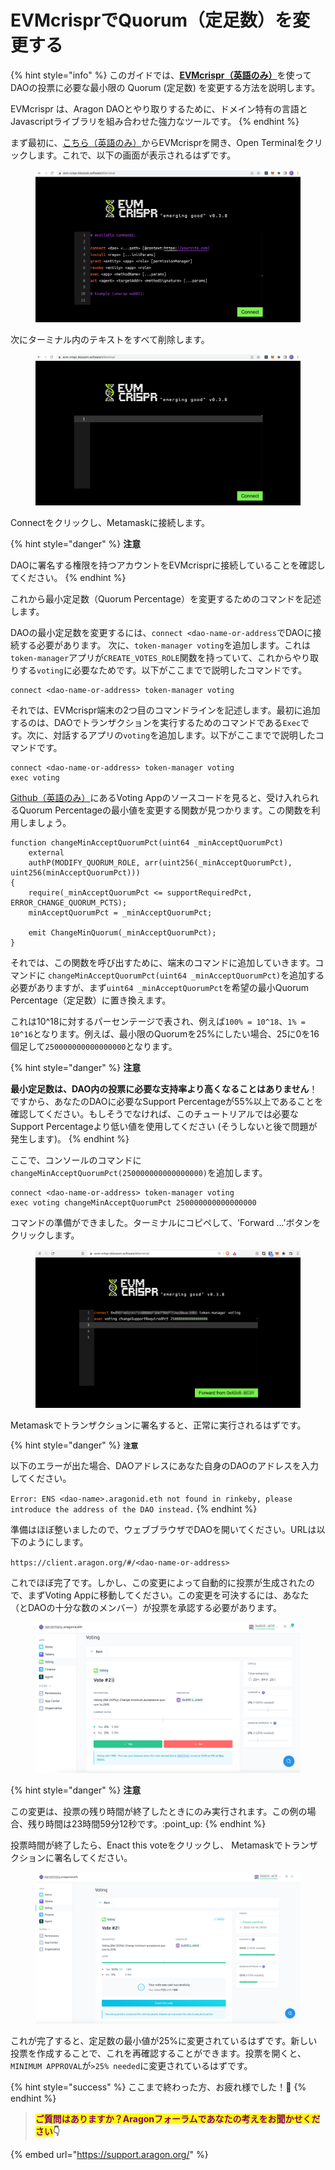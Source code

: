 # EVMcrisprでQuorum（定足数）を変更する

{% hint style="info" %}
このガイドでは、[**EVMcrispr（英語のみ）**](https://evm-crispr.blossom.software/#/)を使ってDAOの投票に必要な最小限の Quorum (定足数) を変更する方法を説明します。

EVMcrispr は、Aragon DAOとやり取りするために、ドメイン特有の言語とJavascriptライブラリを組み合わせた強力なツールです。
{% endhint %}

まず最初に、[こちら（英語のみ）](https://evm-crispr.blossom.software/#/)からEVMcrisprを開き、Open Terminalをクリックします。これで、以下の画面が表示されるはずです。

<figure><img src="../../../../.gitbook/assets/crisper1.png" alt=""><figcaption></figcaption></figure>

次にターミナル内のテキストをすべて削除します。

<figure><img src="../../../../.gitbook/assets/crisper2.png" alt=""><figcaption></figcaption></figure>

Connectをクリックし、Metamaskに接続します。

{% hint style="danger" %}
**注意**

DAOに署名する権限を持つアカウントをEVMcrisprに接続していることを確認してください。
{% endhint %}

これから最小定足数（Quorum Percentage）を変更するためのコマンドを記述します。

DAOの最小定足数を変更するには、`connect <dao-name-or-address`でDAOに接続する必要があります。 次に、`token-manager voting`を追加します。これは`token-manager`アプリが`CREATE_VOTES_ROLE`関数を持っていて、これからやり取りする`voting`に必要なためです。以下がここまでで説明したコマンドです。

```
connect <dao-name-or-address> token-manager voting
```

それでは、EVMcrispr端末の2つ目のコマンドラインを記述します。最初に追加するのは、DAOでトランザクションを実行するためのコマンドである`Exec`です。次に、対話するアプリの`voting`を追加します。以下がここまでで説明したコマンドです。

```
connect <dao-name-or-address> token-manager voting
exec voting
```

[Github（英語のみ）](https://github.com/aragon/aragon-apps/blob/631048d54b9cc71058abb8bd7c17f6738755d950/apps/voting/contracts/Voting.sol)にあるVoting Appのソースコードを見ると、受け入れられるQuorum Percentageの最小値を変更する関数が見つかります。この関数を利用しましょう。

```solidity
function changeMinAcceptQuorumPct(uint64 _minAcceptQuorumPct)
    external
    authP(MODIFY_QUORUM_ROLE, arr(uint256(_minAcceptQuorumPct), uint256(minAcceptQuorumPct)))
{
    require(_minAcceptQuorumPct <= supportRequiredPct, ERROR_CHANGE_QUORUM_PCTS);
    minAcceptQuorumPct = _minAcceptQuorumPct;

    emit ChangeMinQuorum(_minAcceptQuorumPct);
}
```

それでは、この関数を呼び出すために、端末のコマンドに追加していきます。コマンドに `changeMinAcceptQuorumPct(uint64 _minAcceptQuorumPct)`を追加する必要がありますが、まず`uint64 _minAcceptQuorumPct`を希望の最小Quorum Percentage（定足数）に置き換えます。

これは10^18に対するパーセンテージで表され、例えば`100% = 10^18`、`1% = 10^16`となります。例えば、最小限のQuorumを25%にしたい場合、25に0を16個足して`250000000000000000`となります。

{% hint style="danger" %}
**注意**

**最小定足数は、DAO内の投票に必要な支持率より高くなることはありません**！ですから、あなたのDAOに必要なSupport Percentageが55%以上であることを確認してください。もしそうでなければ、このチュートリアルでは必要なSupport Percentageより低い値を使用してください (そうしないと後で問題が発生します)。
{% endhint %}

ここで、コンソールのコマンドに`changeMinAcceptQuorumPct(250000000000000000)`を追加します。

```
connect <dao-name-or-address> token-manager voting
exec voting changeMinAcceptQuorumPct 250000000000000000
```

コマンドの準備ができました。ターミナルにコピペして、'Forward ...'ボタンをクリックします。

<figure><img src="../../../../.gitbook/assets/crisper3 (1).png" alt=""><figcaption></figcaption></figure>

Metamaskでトランザクションに署名すると、正常に実行されるはずです。

{% hint style="danger" %}
**`注意`**

以下のエラーが出た場合、DAOアドレスにあなた自身のDAOのアドレスを入力してください。

`Error: ENS <dao-name>.aragonid.eth not found in rinkeby, please introduce the address of the DAO instead.`
{% endhint %}

準備はほぼ整いましたので、ウェブブラウザでDAOを開いてください。URLは以下のようにします。

`https://client.aragon.org/#/<dao-name-or-address>`

これでほぼ完了です。しかし、この変更によって自動的に投票が生成されたので、まずVoting Appに移動してください。この変更を可決するには、あなた（とDAOの十分な数のメンバー）が投票を承認する必要があります。

<figure><img src="../../../../.gitbook/assets/crisper4.png" alt=""><figcaption></figcaption></figure>

{% hint style="danger" %}
**注意**

この変更は、投票の残り時間が終了したときにのみ実行されます。この例の場合、残り時間は23時間59分12秒です。:point\_up:
{% endhint %}

投票時間が終了したら、Enact this voteをクリックし、 Metamaskでトランザクションに署名してください。

<figure><img src="../../../../.gitbook/assets/crisper5.png" alt=""><figcaption></figcaption></figure>

これが完了すると、定足数の最小値が25%に変更されているはずです。新しい投票を作成することで、これを再確認することができます。投票を開くと、`MINIMUM APPROVAL`が`>25% needed`に変更されているはずです。

{% hint style="success" %}
ここまで終わった方、お疲れ様でした！:clap:
{% endhint %}

> <mark style="color:purple;">**ご質問はありますか？Aragonフォーラムであなたの考えをお聞かせください**</mark>**👇**

{% embed url="https://support.aragon.org/" %}
